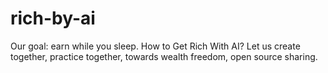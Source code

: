 # rich-by-ai
Our goal: earn while you sleep. How to Get Rich With AI? Let us create together, practice together, towards wealth freedom, open source sharing.
